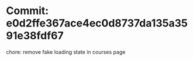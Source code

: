 # Commit: e0d2ffe367ace4ec0d8737da135a3591e38fdf67

chore: remove fake loading state in courses page
